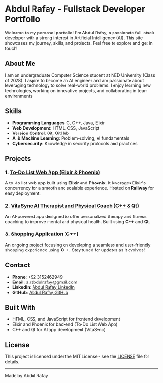 # Abdul Rafay - Fullstack Developer Portfolio

Welcome to my personal portfolio! I'm Abdul Rafay, a passionate full-stack developer with a strong interest in Artificial Intelligence (AI). This site showcases my journey, skills, and projects. Feel free to explore and get in touch!

## About Me
I am an undergraduate Computer Science student at NED University (Class of 2028). I aspire to become an AI engineer and am passionate about leveraging technology to solve real-world problems. I enjoy learning new technologies, working on innovative projects, and collaborating in team environments.

## Skills
- **Programming Languages**: C, C++, Java, Elixir
- **Web Development**: HTML, CSS, JavaScript
- **Version Control**: Git, GitHub
- **AI & Machine Learning**: Problem-solving, AI fundamentals
- **Cybersecurity**: Knowledge in security protocols and practices

## Projects

### 1. [To-Do List Web App (Elixir & Phoenix)](https://todolistweb.up.railway.app)
A to-do list web app built using **Elixir** and **Phoenix**. It leverages Elixir's concurrency for a smooth and scalable experience. Hosted on **Railway** for easy deployment.

### 2. [VitaSync AI Therapist and Physical Coach (C++ & Qt)](https://github.com/Abdul-Rafay2005/VitaSync)
An AI-powered app designed to offer personalized therapy and fitness coaching to improve mental and physical health. Built using **C++** and **Qt**.

### 3. Shopping Application (C++)
An ongoing project focusing on developing a seamless and user-friendly shopping experience using **C++**. Stay tuned for updates as it evolves!

## Contact
- **Phone**: +92 3152462949
- **Email**: [a.rabdulrafay@gmail.com](mailto:a.rabdulrafy@gmail.com)
- **LinkedIn**: [Abdul Rafay LinkedIn](https://www.linkedin.com/in/abdul-rafay-18bab5356/)
- **GitHub**: [Abdul Rafay GitHub](https://github.com/Abdul-Rafay2005)

## Built With
- HTML, CSS, and JavaScript for frontend development
- Elixir and Phoenix for backend (To-Do List Web App)
- C++ and Qt for AI app development (VitaSync)

## License
This project is licensed under the MIT License - see the [LICENSE](LICENSE) file for details.

---

Made  by Abdul Rafay
